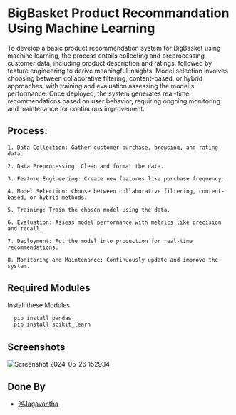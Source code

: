 
# BigBasket Product Recommandation Using Machine Learning

To develop a basic product recommendation system for BigBasket using machine learning, the process entails collecting and preprocessing customer data, including product description and ratings, followed by feature engineering to derive meaningful insights. Model selection involves choosing between collaborative filtering, content-based, or hybrid approaches, with training and evaluation assessing the model's performance. Once deployed, the system generates real-time recommendations based on user behavior, requiring ongoing monitoring and maintenance for continuous improvement.



## Process:

    1. Data Collection: Gather customer purchase, browsing, and rating data.

    2. Data Preprocessing: Clean and format the data.
    
    3. Feature Engineering: Create new features like purchase frequency.

    4. Model Selection: Choose between collaborative filtering, content-based, or hybrid methods.

    5. Training: Train the chosen model using the data.

    6. Evaluation: Assess model performance with metrics like precision and recall.

    7. Deployment: Put the model into production for real-time recommendations.

    8. Monitoring and Maintenance: Continuously update and improve the system.
    
## Required Modules

Install these Modules

```bash
  pip install pandas
  pip install scikit_learn
```
    
## Screenshots

![Screenshot 2024-05-26 152934](https://github.com/Jaga0001/BigBasket_Product_Recommdation/assets/144882407/949983ba-dc2a-461c-8c15-b38f06d224dd)

## Done By
- [@Jagavantha](https://www.github.com/Jaga0001)

